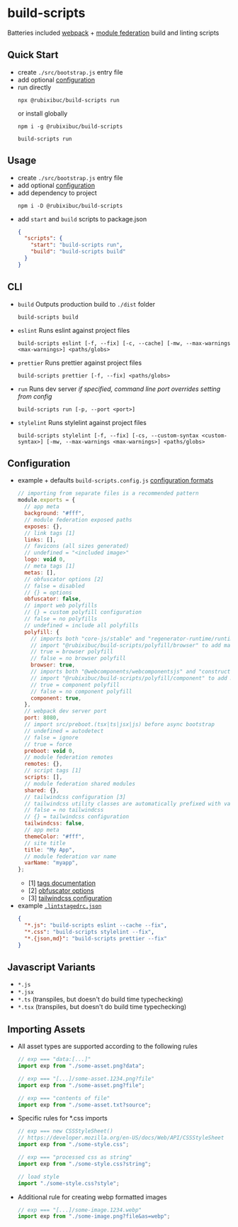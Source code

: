# build-scripts

Batteries included [webpack](https://webpack.js.org/) + [module federation](https://webpack.js.org/concepts/module-federation/) build and linting scripts

## Quick Start

- create `./src/bootstrap.js` entry file
- add optional [configuration](#configuration)
- run directly
  ```shell
  npx @rubixibuc/build-scripts run
  ```
  or install globally
  ```shell
  npm i -g @rubixibuc/build-scripts
  ```
  ```shell
  build-scripts run
  ```

## Usage

- create `./src/bootstrap.js` entry file
- add optional [configuration](#configuration)
- add dependency to project
  ```shell
  npm i -D @rubixibuc/build-scripts
  ```
- add `start` and `build` scripts to package.json
  ```json
  {
    "scripts": {
      "start": "build-scripts run",
      "build": "build-scripts build"
    }
  }
  ```

## CLI

- `build`
  Outputs production build to `./dist` folder
  ```shell
  build-scripts build
  ```
- `eslint`
  Runs eslint against project files
  ```shell
  build-scripts eslint [-f, --fix] [-c, --cache] [-mw, --max-warnings <max-warnings>] <paths/globs>
  ```
- `prettier`
  Runs prettier against project files
  ```shell
  build-scripts prettier [-f, --fix] <paths/globs>
  ```
- `run`
  Runs dev server
  _if specified, command line port overrides setting from config_
  ```shell
  build-scripts run [-p, --port <port>]
  ```
- `stylelint`
  Runs stylelint against project files
  ```shell
  build-scripts stylelint [-f, --fix] [-cs, --custom-syntax <custom-syntax>] [-mw, --max-warnings <max-warnings>] <paths/globs>
  ```

## Configuration

- example + defaults `build-scripts.config.js`
  [configuration formats](https://github.com/davidtheclark/cosmiconfig#explorersearch)
  ```javascript
  // importing from separate files is a recommended pattern
  module.exports = {
    // app meta
    background: "#fff",
    // module federation exposed paths
    exposes: {},
    // link tags [1]
    links: [],
    // favicons (all sizes generated)
    // undefined = "<included image>"
    logo: void 0,
    // meta tags [1]
    metas: [],
    // obfuscator options [2]
    // false = disabled
    // {} = options
    obfuscator: false,
    // import web polyfills
    // {} = custom polyfill configuration
    // false = no polyfills
    // undefined = include all polyfills
    polyfill: {
      // imports both "core-js/stable" and "regenerator-runtime/runtime"
      // import "@rubixibuc/build-scripts/polyfill/browser" to add manually
      // true = browser polyfill
      // false = no browser polyfill
      browser: true,
      // imports both "@webcomponents/webcomponentsjs" and "construct-style-sheets-polyfil"
      // import "@rubixibuc/build-scripts/polyfill/component" to add manually
      // true = component polyfill
      // false = no component polyfill
      component: true,
    },
    // webpack dev server port
    port: 8080,
    // import src/preboot.(tsx|ts|jsx|js) before async bootstrap
    // undefined = autodetect
    // false = ignore
    // true = force
    preboot: void 0,
    // module federation remotes
    remotes: {},
    // script tags [1]
    scripts: [],
    // module federation shared modules
    shared: {},
    // tailwindcss configuration [3]
    // tailwindcss utility classes are automatically prefixed with varName below
    // false = no tailwindcss
    // {} = tailwindcss configuration
    tailwindcss: false,
    // app meta
    themeColor: "#fff",
    // site title
    title: "My App",
    // module federation var name
    varName: "myapp",
  };
  ```
  - [1] [tags documentation](https://github.com/jharris4/html-webpack-tags-plugin#configuration)
  - [2] [obfuscator options](https://github.com/javascript-obfuscator/webpack-obfuscator#obfuscatoroptions)
  - [3] [tailwindcss configuration](https://tailwindcss.com/docs/configuration)
- example [`.lintstagedrc.json`](https://github.com/okonet/lint-staged)
  ```json
  {
    "*.js": "build-scripts eslint --cache --fix",
    "*.css": "build-scripts stylelint --fix",
    "*.{json,md}": "build-scripts prettier --fix"
  }
  ```

## Javascript Variants

- `*.js`
- `*.jsx`
- `*.ts` (transpiles, but doesn't do build time typechecking)
- `*.tsx` (transpiles, but doesn't do build time typechecking)

## Importing Assets

- All asset types are supported according to the following rules
  ```javascript
  // exp === "data:[...]"
  import exp from "./some-asset.png?data";
  ```
  ```javascript
  // exp === "[...]/some-asset.1234.png?file"
  import exp from "./some-asset.png?file";
  ```
  ```javascript
  // exp === "contents of file"
  import exp from "./some-asset.txt?source";
  ```
- Specific rules for \*.css imports
  ```javascript
  // exp === new CSSStyleSheet()
  // https://developer.mozilla.org/en-US/docs/Web/API/CSSStyleSheet
  import exp from "./some-style.css";
  ```
  ```javascript
  // exp === "processed css as string"
  import exp from "./some-style.css?string";
  ```
  ```javascript
  // load style
  import "./some-style.css?style";
  ```
- Additional rule for creating webp formatted images
  ```javascript
  // exp === "[...]/some-image.1234.webp"
  import exp from "./some-image.png?file&as=webp";
  ```
